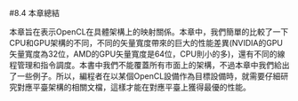 #8.4 本章總結

本章旨在表示OpenCL在具體架構上的映射關係。本章中，我們簡單的比較了一下CPU和GPU架構的不同，不同的矢量寬度帶來的巨大的性能差異(NVIDIA的GPU矢量寬度為32位，AMD的GPU矢量寬度是64位，CPU則小的多)，還有不同的線程管理和指令調度。本書中我們不能覆蓋所有市面上的架構，不過本章中我們給出了一些例子。所以，編程者在以某個OpenCL設備作為目標設備時，就需要仔細研究對應平臺架構的相關文檔，這樣才能在對應平臺上獲得最優的性能。
